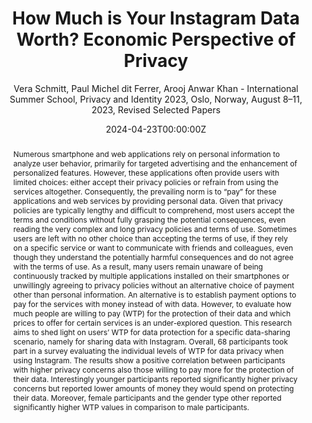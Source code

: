 ---
title: 'How Much is Your Instagram Data Worth? Economic Perspective of Privacy'
subtitle: "Vera Schmitt, Paul Michel dit Ferrer, Arooj Anwar Khan - International Summer School, Privacy and Identity 2023, Oslo, Norway, August 8–11, 2023, Revised Selected Papers"

# Authors
# If you created a profile for a user (e.g. the default `admin` user), write the username (folder name) here
# and it will be replaced with their full name and linked to their profile.
authors:
- Dr. Vera Schmitt
- Paul Michel dit Ferrer
- Arooj Anwar Khan

# Author notes (optional)
author_notes: 

date: '2024-04-23T00:00:00Z'
doi: ''

# Schedule page publish date (NOT publication's date).
publishDate: '2017-01-01T00:00:00Z'

# Publication type.
# Accepts a single type but formatted as a YAML list (for Hugo requirements).
# Enter a publication type from the CSL standard.
publication_types: ['paper-conference']

# Publication name and optional abbreviated publication name.
publication: Springer Nature - International Summer School, Privacy and Identity 2023, Oslo, Norway, August 8–11, 2023, Revised Selected Papers
publication_short:

abstract: |
    Numerous smartphone and web applications rely on personal information to analyze user behavior, primarily for targeted advertising and the enhancement of personalized features. However, these applications often provide users with limited choices: either accept their privacy policies or refrain from using the services altogether. Consequently, the prevailing norm is to “pay” for these applications and web services by providing personal data. Given that privacy policies are typically lengthy and difficult to comprehend, most users accept the terms and conditions without fully grasping the potential consequences, even reading the very complex and long privacy policies and terms of use. Sometimes users are left with no other choice than accepting the terms of use, if they rely on a specific service or want to communicate with friends and colleagues, even though they understand the potentially harmful consequences and do not agree with the terms of use. As a result, many users remain unaware of being continuously tracked by multiple applications installed on their smartphones or unwillingly agreeing to privacy policies without an alternative choice of payment other than personal information. An alternative is to establish payment options to pay for the services with money instead of with data. However, to evaluate how much people are willing to pay (WTP) for the protection of their data and which prices to offer for certain services is an under-explored question. This research aims to shed light on users’ WTP for data protection for a specific data-sharing scenario, namely for sharing data with Instagram. Overall, 68 participants took part in a survey evaluating the individual levels of WTP for data privacy when using Instagram. The results show a positive correlation between participants with higher privacy concerns also those willing to pay more for the protection of their data. Interestingly younger participants reported significantly higher privacy concerns but reported lower amounts of money they would spend on protecting their data. Moreover, female participants and the gender type other reported significantly higher WTP values in comparison to male participants.
# Summary. An optional shortened abstract.
summary: 

tags: []

# Display this page in the Featured widget?
featured: true

# Custom links (uncomment lines below)
# links:
# - name: Custom Link
#   url: http://example.org

url_pdf: 'https://link.springer.com/chapter/10.1007/978-3-031-57978-3_19'
url_code: ''
url_dataset: ''
url_poster: ''
url_project: ''
url_slides: ''
url_source: ''
url_video: ''

# Featured image
# To use, add an image named `featured.jpg/png` to your page's folder.
image:
  caption: ''
  focal_point: ''
  preview_only: false

# Associated Projects (optional).
#   Associate this publication with one or more of your projects.
#   Simply enter your project's folder or file name without extension.
#   E.g. `internal-project` references `content/project/internal-project/index.md`.
#   Otherwise, set `projects: []`.
projects: []

# Slides (optional).
#   Associate this publication with Markdown slides.
#   Simply enter your slide deck's filename without extension.
#   E.g. `slides: "example"` references `content/slides/example/index.md`.
#   Otherwise, set `slides: ""`.
slides: ""
---